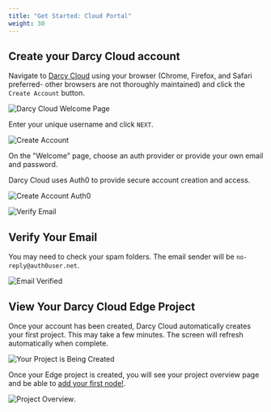 ```yaml
---
title: "Get Started: Cloud Portal"
weight: 30
---
```


## Create your Darcy Cloud account

Navigate to [Darcy Cloud](https://cloud.darcy.ai/welcome) using your browser (Chrome, Firefox,
and Safari preferred- other browsers are not thoroughly maintained) and click the `Create Account`
button.

![Darcy Cloud Welcome Page](/images/cloud-home.png)

Enter your unique username and click `NEXT`.

![Create Account](</images/image (9).png>)

On the "Welcome" page, choose an auth provider or provide your own email and password.

Darcy Cloud uses Auth0 to provide secure account creation and access.

![Create Account Auth0](</images/image (13).png>)

![Verify Email](</images/image (18).png>)

## Verify Your Email

You may need to check your spam folders. The email sender will be `no-reply@auth0user.net`.

![Email Verified](</images/image (24).png>)

## View Your Darcy Cloud Edge Project

Once your account has been created, Darcy Cloud automatically creates your first project. This may
take a few minutes. The screen will refresh automatically when complete.

![Your Project is Being Created](</images/image (15).png>)

Once your Edge project is created, you will see your project overview page and be able
to [add your first node!](nodes/get-started-add-node.md).

![Project Overview](/images/1done.png).
